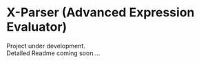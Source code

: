 # X-Parser (Advanced Expression Evaluator)
Project under development.</br>
Detailed Readme coming soon....
